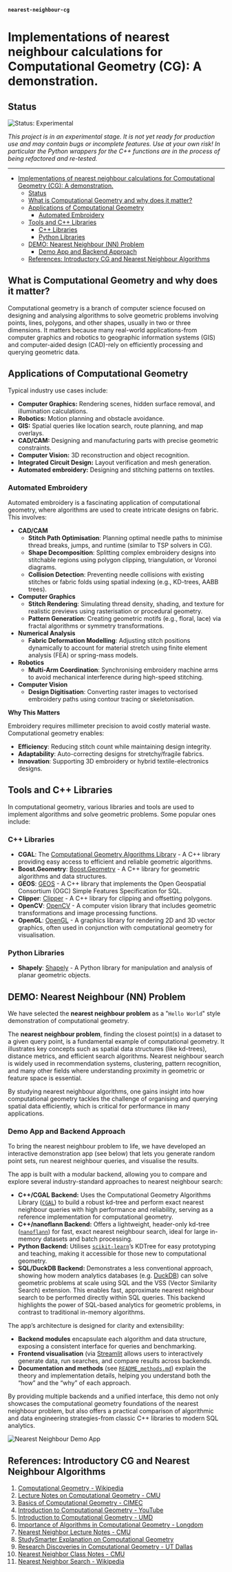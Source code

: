 **`nearest-neighbour-cg`**

# Implementations of nearest neighbour calculations for Computational Geometry (CG): A demonstration.

## Status

![Status: Experimental](https://img.shields.io/badge/status-experimental-orange.svg)

*This project is in an experimental stage. It is not yet ready for production use and may contain bugs or incomplete features. Use at your own risk! In particular the Python wrappers for the C++ functions are in the process of being refactored and re-tested.*

______________________________________________________________________

- [Implementations of nearest neighbour calculations for Computational Geometry (CG): A demonstration.](#implementations-of-nearest-neighbour-calculations-for-computational-geometry-cg-a-demonstration)
  - [Status](#status)
  - [What is Computational Geometry and why does it matter?](#what-is-computational-geometry-and-why-does-it-matter)
  - [Applications of Computational Geometry](#applications-of-computational-geometry)
    - [Automated Embroidery](#automated-embroidery)
  - [Tools and C++ Libraries](#tools-and-c-libraries)
    - [C++ Libraries](#c-libraries)
    - [Python Libraries](#python-libraries)
  - [DEMO: Nearest Neighbour (NN) Problem](#demo-nearest-neighbour-nn-problem)
    - [Demo App and Backend Approach](#demo-app-and-backend-approach)
  - [References: Introductory CG and Nearest Neighbour Algorithms](#references-introductory-cg-and-nearest-neighbour-algorithms)

## What is Computational Geometry and why does it matter?

Computational geometry is a branch of computer science focused on designing and analysing algorithms to solve geometric problems involving points, lines, polygons, and other shapes, usually in two or three dimensions. It matters because many real-world applications-from computer graphics and robotics to geographic information systems (GIS) and computer-aided design (CAD)-rely on efficiently processing and querying geometric data.

## Applications of Computational Geometry

Typical industry use cases include:

- **Computer Graphics:** Rendering scenes, hidden surface removal, and illumination calculations.
- **Robotics:** Motion planning and obstacle avoidance.
- **GIS:** Spatial queries like location search, route planning, and map overlays.
- **CAD/CAM:** Designing and manufacturing parts with precise geometric constraints.
- **Computer Vision:** 3D reconstruction and object recognition.
- **Integrated Circuit Design:** Layout verification and mesh generation.
- **Automated embroidery:** Designing and stitching patterns on textiles.

### Automated Embroidery

Automated embroidery is a fascinating application of computational geometry, where algorithms are used to create intricate designs on fabric. This involves:

- **CAD/CAM**
  - **Stitch Path Optimisation**: Planning optimal needle paths to minimise thread breaks, jumps, and runtime (similar to TSP solvers in CG).
  - **Shape Decomposition**: Splitting complex embroidery designs into stitchable regions using polygon clipping, triangulation, or Voronoi diagrams.
  - **Collision Detection**: Preventing needle collisions with existing stitches or fabric folds using spatial indexing (e.g., KD-trees, AABB trees).
- **Computer Graphics**
  - **Stitch Rendering**: Simulating thread density, shading, and texture for realistic previews using rasterisation or procedural geometry.
  - **Pattern Generation**: Creating geometric motifs (e.g., floral, lace) via fractal algorithms or symmetry transformations.
- **Numerical Analysis**
  - **Fabric Deformation Modelling**: Adjusting stitch positions dynamically to account for material stretch using finite element analysis (FEA) or spring-mass models.
- **Robotics**
  - **Multi-Arm Coordination**: Synchronising embroidery machine arms to avoid mechanical interference during high-speed stitching.
- **Computer Vision**
  - **Design Digitisation**: Converting raster images to vectorised embroidery paths using contour tracing or skeletonisation.

**Why This Matters**

Embroidery requires millimeter precision to avoid costly material waste. Computational geometry enables:

- **Efficiency**: Reducing stitch count while maintaining design integrity.
- **Adaptability**: Auto-correcting designs for stretchy/fragile fabrics.
- **Innovation**: Supporting 3D embroidery or hybrid textile-electronics designs.

## Tools and C++ Libraries

In computational geometry, various libraries and tools are used to implement algorithms and solve geometric problems. Some popular ones include:

### C++ Libraries

- **CGAL**: The [Computational Geometry Algorithms Library](https://www.cgal.org) - A C++ library providing easy access to efficient and reliable geometric algorithms.
- **Boost.Geometry**: [Boost.Geometry](https://www.boost.org/doc/libs/release/libs/geometry/) - A C++ library for geometric algorithms and data structures.
- **GEOS**: [GEOS](https://libgeos.org/) - A C++ library that implements the Open Geospatial Consortium (OGC) Simple Features Specification for SQL.
- **Clipper**: [Clipper](http://www.angusj.com/delphi/clipper.php) - A C++ library for clipping and offsetting polygons.
- **OpenCV**: [OpenCV](https://opencv.org/) - A computer vision library that includes geometric transformations and image processing functions.
- **OpenGL**: [OpenGL](https://www.opengl.org) - A graphics library for rendering 2D and 3D vector graphics, often used in conjunction with computational geometry for visualisation.

### Python Libraries

- **Shapely**: [Shapely](https://shapely.readthedocs.io/) - A Python library for manipulation and analysis of planar geometric objects.

## DEMO: Nearest Neighbour (NN) Problem

We have selected the **nearest neighbour problem** as a "`Hello World`" style demonstration of computational geometry.

The **nearest neighbour problem**, finding the closest point(s) in a dataset to a given query point, is a fundamental example of computational geometry. It illustrates key concepts such as spatial data structures (like kd-trees), distance metrics, and efficient search algorithms. Nearest neighbour search is widely used in recommendation systems, clustering, pattern recognition, and many other fields where understanding proximity in geometric or feature space is essential.

By studying nearest neighbour algorithms, one gains insight into how computational geometry tackles the challenge of organising and querying spatial data efficiently, which is critical for performance in many applications.

### Demo App and Backend Approach

To bring the nearest neighbour problem to life, we have developed an interactive demonstration app (see below) that lets you generate random point sets, run nearest neighbour queries, and visualise the results.

The app is built with a modular backend, allowing you to compare and explore several industry-standard approaches to nearest neighbour search:

- **C++/CGAL Backend:** Uses the Computational Geometry Algorithms Library ([`CGAL`](https://www.cgal.org)) to build a robust kd-tree and perform exact nearest neighbour queries with high performance and reliability, serving as a reference implementation for computational geometry.
- **C++/nanoflann Backend:** Offers a lightweight, header-only kd-tree ([`nanoflann`](https://github.com/jlblancoc/nanoflann)) for fast, exact nearest neighbour search, ideal for large in-memory datasets and batch processing.
- **Python Backend:** Utilises [`scikit-learn`](https://scikit-learn.org)’s KDTree for easy prototyping and teaching, making it accessible for those new to computational geometry.
- **SQL/DuckDB Backend:** Demonstrates a less conventional approach, showing how modern analytics databases (e.g. [DuckDB](https://duckdb.org)) can solve geometric problems at scale using SQL and the VSS (Vector Similarity Search) extension. This enables fast, approximate nearest neighbour search to be performed directly within SQL queries. This backend highlights the power of SQL-based analytics for geometric problems, in contrast to traditional in-memory algorithms.

The app’s architecture is designed for clarity and extensibility:

- **Backend modules** encapsulate each algorithm and data structure, exposing a consistent interface for queries and benchmarking.
- **Frontend visualisation** (via [Streamlit](https://streamlit.io) allows users to interactively generate data, run searches, and compare results across backends.
- **Documentation and methods** (see [`README_methods.md`](docs/README_methods.md)) explain the theory and implementation details, helping you understand both the “how” and the “why” of each approach.

By providing multiple backends and a unified interface, this demo not only showcases the computational geometry foundations of the nearest neighbour problem, but also offers a practical comparison of algorithmic and data engineering strategies-from classic C++ libraries to modern SQL analytics.

![Nearest Neighbour Demo App](./docs/images/nearest_neighbour_demo.png)

## References: Introductory CG and Nearest Neighbour Algorithms

1. [Computational Geometry - Wikipedia](https://en.wikipedia.org/wiki/Computational_geometry)
1. [Lecture Notes on Computational Geometry - CMU](https://www.cs.cmu.edu/~15451-f22/lectures/lec21-geometry.pdf)
1. [Basics of Computational Geometry - CIMEC](https://cimec.org.ar/twiki/pub/Cimec/GeometriaComputacional/cg.basics.pdf)
1. [Introduction to Computational Geometry - YouTube](https://www.youtube.com/watch?v=qMgF8Fcrk_c)
1. [Introduction to Computational Geometry - UMD](https://www.cs.umd.edu/class/spring2020/cmsc754/Lects/lect01-intro.pdf)
1. [Importance of Algorithms in Computational Geometry - Longdom](https://www.longdom.org/open-access/importance-of-algorithms-in-computational-geometry-for-analyzing-geometrical-analysis-101640.html)
1. [Nearest Neighbor Lecture Notes - CMU](https://www.cs.cmu.edu/~15451-s19/lectures/lec22-nearest-neighbor.pdf)
1. [StudySmarter Explanation on Computational Geometry](https://www.studysmarter.co.uk/explanations/math/geometry/computational-geometry/)
1. [Research Discoveries in Computational Geometry - UT Dallas](https://cs.utdallas.edu/6717/dr-benjamin-raichel-and-researcher-two-important-discoveries-computational-geometry/)
1. [Nearest Neighbor Class Notes - CMU](https://www.cs.cmu.edu/afs/cs/academic/class/15456-s10/ClassNotes/nn.pdf)
1. [Nearest Neighbor Search - Wikipedia](https://en.wikipedia.org/wiki/Nearest_neighbor_search)
